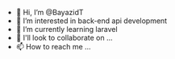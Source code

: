 - 👋 Hi, I’m @BayazidT
- 👀 I’m interested in back-end api development
- 🌱 I’m currently learning laravel 
- 💞️ I'll look to collaborate on ...
- 📫 How to reach me ...

<!---
BayazidT/BayazidT is a ✨ special ✨ repository because its `README.md` (this file) appears on your GitHub profile.
You can click the Preview link to take a look at your changes.
--->
